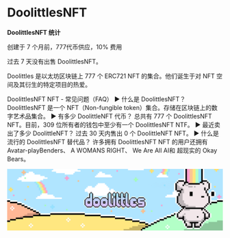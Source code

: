 # DoolittlesNFT

**DoolittlesNFT 统计**

创建于 7 个月前，777代币供应，10% 费用

过去 7 天没有出售 DoolittlesNFT。

Doolittles 是以太坊区块链上 777 个 ERC721 NFT 的集合。他们诞生于对 NFT 空间及其衍生的特定项目的热爱。

DoolittlesNFT NFT - 常见问题（FAQ）
▶ 什么是 DoolittlesNFT？
DoolittlesNFT 是一个 NFT（Non-fungible token）集合。存储在区块链上的数字艺术品集合。
▶ 有多少 DoolittleNFT 代币？
总共有 777 个 DoolittlesNFT NFT。目前，309 位所有者的钱包中至少有一个 DoolittlesNFT NTF。
▶ 最近卖出了多少 DoolittleNFT？
过去 30 天内售出 0 个 DoolittleNFT NFT。
▶ 什么是流行的 DoolittlesNFT 替代品？
许多拥有 DoolittlesNFT NFT 的用户还拥有 Avatar-playBenders、 A WOMANS RIGHT、 We Are All AI和 超现实的 Okay Bears。

![nft](unnamed.png)
